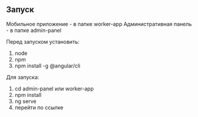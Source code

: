
## Запуск

Мобильное приложение - в папке worker-app
Административная панель - в папке admin-panel

Перед запуском установить:
1. node
2. npm
3. npm install -g @angular/cli

Для запуска: 
1. cd admin-panel или worker-app
2. npm install
3. ng serve
4. перейти по ссылке
